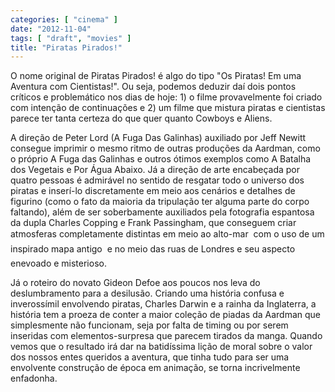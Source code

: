 ```yaml
---
categories: [ "cinema" ]
date: "2012-11-04"
tags: [ "draft", "movies" ]
title: "Piratas Pirados!"
---
```

O nome original de Piratas Pirados! é algo do tipo "Os Piratas! Em uma
Aventura com Cientistas!". Ou seja, podemos deduzir daí dois pontos
críticos e problemático nos dias de hoje: 1) o filme provavelmente
foi criado com intenção de continuações e 2) um filme que mistura
piratas e cientistas parece ter tanta certeza do que quer quanto Cowboys
e Aliens.

A direção de Peter Lord (A Fuga Das Galinhas) auxiliado por Jeff Newitt
consegue imprimir o mesmo ritmo de outras produções da Aardman, como
o próprio A Fuga das Galinhas e outros ótimos exemplos como A Batalha
dos Vegetais e Por Água Abaixo. Já a direção de arte encabeçada por
quatro pessoas é admirável no sentido de resgatar todo o universo dos
piratas e inserí-lo discretamente em meio aos cenários e detalhes de
figurino (como o fato da maioria da tripulação ter alguma parte do
corpo faltando), além de ser soberbamente auxiliados pela fotografia
espantosa da dupla Charles Copping e Frank Passingham, que conseguem
criar atmosferas completamente distintas em meio ao alto-mar  com o
uso de um inspirado mapa antigo  e no meio das ruas de Londres e seu
aspecto enevoado e misterioso.

Já o roteiro do novato Gideon Defoe aos poucos nos leva do deslumbramento
para a desilusão. Criando uma história confusa e inverossímil
envolvendo piratas, Charles Darwin e a rainha da Inglaterra, a história
tem a proeza de conter a maior coleção de piadas da Aardman que
simplesmente não funcionam, seja por falta de timing ou por serem
inseridas com elementos-surpresa que parecem tirados da manga. Quando
vemos que o resultado irá dar na batidíssima lição de moral sobre o
valor dos nossos entes queridos a aventura, que tinha tudo para ser uma
envolvente construção de época em animação, se torna incrivelmente
enfadonha.

